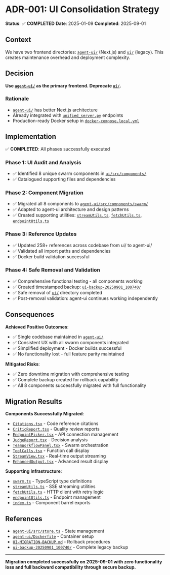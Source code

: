 # ADR-001: UI Consolidation Strategy

**Status**: ✅ **COMPLETED**
**Date**: 2025-01-09
**Completed**: 2025-09-01

## Context

We have two frontend directories: [`agent-ui/`](../../../agent-ui/) (Next.js) and [`ui/`](../../../ui/) (legacy). This creates maintenance overhead and deployment complexity.

## Decision

**Use [`agent-ui/`](../../../agent-ui/) as the primary frontend. Deprecate [`ui/`](../../../ui/).**

### Rationale
- [`agent-ui/`](../../../agent-ui/) has better Next.js architecture
- Already integrated with [`unified_server.py`](../../../app/api/unified_server.py) endpoints
- Production-ready Docker setup in [`docker-compose.local.yml`](../../../docker-compose.local.yml:220)

## Implementation

✅ **COMPLETED**: All phases successfully executed

### Phase 1: UI Audit and Analysis
- ✅ Identified 8 unique swarm components in [`ui/src/components/`](../../../ui-backup-20250901_100740/src/components/)
- ✅ Catalogued supporting files and dependencies

### Phase 2: Component Migration
- ✅ Migrated all 8 components to [`agent-ui/src/components/swarm/`](../../../agent-ui/src/components/swarm/)
- ✅ Adapted to agent-ui architecture and design patterns
- ✅ Created supporting utilities: [`streamUtils.ts`](../../../agent-ui/src/lib/streamUtils.ts), [`fetchUtils.ts`](../../../agent-ui/src/lib/fetchUtils.ts), [`endpointUtils.ts`](../../../agent-ui/src/lib/endpointUtils.ts)

### Phase 3: Reference Updates
- ✅ Updated 258+ references across codebase from ui/ to agent-ui/
- ✅ Validated all import paths and dependencies
- ✅ Docker build validation successful

### Phase 4: Safe Removal and Validation
- ✅ Comprehensive functional testing - all components working
- ✅ Created timestamped backup: [`ui-backup-20250901_100740/`](../../../ui-backup-20250901_100740/)
- ✅ Safe removal of [`ui/`](../../../ui/) directory completed
- ✅ Post-removal validation: agent-ui continues working independently

## Consequences

**Achieved Positive Outcomes**:
- ✅ Single codebase maintained in [`agent-ui/`](../../../agent-ui/)
- ✅ Consistent UX with all swarm components integrated
- ✅ Simplified deployment - Docker builds successful
- ✅ No functionality lost - full feature parity maintained

**Mitigated Risks**:
- ✅ Zero downtime migration with comprehensive testing
- ✅ Complete backup created for rollback capability
- ✅ All 8 components successfully migrated with full functionality

## Migration Results

**Components Successfully Migrated**:
- [`Citations.tsx`](../../../agent-ui/src/components/swarm/Citations.tsx) - Code reference citations
- [`CriticReport.tsx`](../../../agent-ui/src/components/swarm/CriticReport.tsx) - Quality review reports
- [`EndpointPicker.tsx`](../../../agent-ui/src/components/swarm/EndpointPicker.tsx) - API connection management
- [`JudgeReport.tsx`](../../../agent-ui/src/components/swarm/JudgeReport.tsx) - Decision analysis
- [`TeamWorkflowPanel.tsx`](../../../agent-ui/src/components/swarm/TeamWorkflowPanel.tsx) - Swarm orchestration
- [`ToolCalls.tsx`](../../../agent-ui/src/components/swarm/ToolCalls.tsx) - Function call display
- [`StreamView.tsx`](../../../agent-ui/src/components/swarm/StreamView.tsx) - Real-time output streaming
- [`EnhancedOutput.tsx`](../../../agent-ui/src/components/swarm/EnhancedOutput.tsx) - Advanced result display

**Supporting Infrastructure**:
- [`swarm.ts`](../../../agent-ui/src/types/swarm.ts) - TypeScript type definitions
- [`streamUtils.ts`](../../../agent-ui/src/lib/streamUtils.ts) - SSE streaming utilities
- [`fetchUtils.ts`](../../../agent-ui/src/lib/fetchUtils.ts) - HTTP client with retry logic
- [`endpointUtils.ts`](../../../agent-ui/src/lib/endpointUtils.ts) - Endpoint management
- [`index.ts`](../../../agent-ui/src/components/swarm/index.ts) - Component barrel exports

## References

- [`agent-ui/src/store.ts`](../../../agent-ui/src/store.ts) - State management
- [`agent-ui/Dockerfile`](../../../agent-ui/Dockerfile) - Container setup
- [`UI-MIGRATION-BACKUP.md`](./UI-MIGRATION-BACKUP.md) - Rollback procedures
- [`ui-backup-20250901_100740/`](../../../ui-backup-20250901_100740/) - Complete legacy backup

---

**Migration completed successfully on 2025-09-01 with zero functionality loss and full backward compatibility through secure backup.**